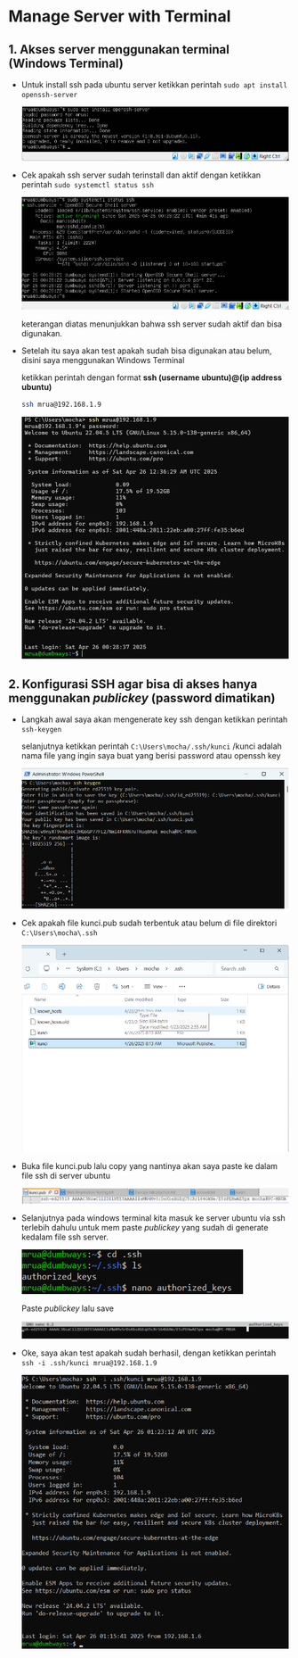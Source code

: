 # Manage Server with Terminal


## 1. Akses server menggunakan terminal (Windows Terminal)


- Untuk install ssh pada ubuntu server ketikkan perintah ``` sudo apt install openssh-server ```


  ![alt text](https://github.com/mochamadrere/devops23-dumbways-mochamadrere/blob/main/Pict/sudo%20apt%20install%20openssh-server.png)


- Cek apakah ssh server sudah terinstall dan aktif dengan ketikkan perintah ``` sudo systemctl status ssh ```

  
  ![alt text](https://github.com/mochamadrere/devops23-dumbways-mochamadrere/blob/main/Pict/sudo%20systemctl%20status%20ssh.png)

  keterangan diatas menunjukkan bahwa ssh server sudah aktif dan bisa digunakan.


- Setelah itu saya akan test apakah sudah bisa digunakan atau belum, disini saya menggunakan Windows Terminal


  ketikkan perintah dengan format **ssh (username ubuntu)@(ip address ubuntu)**


  ```sh
  ssh mrua@192.168.1.9
  ```


  ![alt text](https://github.com/mochamadrere/devops23-dumbways-mochamadrere/blob/main/Pict/ssh%20mrua%40192.168.1.9.png)


## 2. Konfigurasi SSH agar bisa di akses hanya menggunakan _publickey_ (password dimatikan)


- Langkah awal saya akan mengenerate key ssh dengan ketikkan perintah ``` ssh-keygen ```

  selanjutnya ketikkan perintah ``` C:\Users\mocha/.ssh/kunci ``` /kunci adalah nama file yang ingin saya buat yang berisi password atau openssh key


  ![alt text](https://github.com/mochamadrere/devops23-dumbways-mochamadrere/blob/main/Pict/ssh-keygen.png)


- Cek apakah file kunci.pub sudah terbentuk atau belum di file direktori ``` C:\Users\mocha\.ssh ```

  ![alt text](https://github.com/mochamadrere/devops23-dumbways-mochamadrere/blob/main/Pict/cek%20file%20kunci.pub%20di%20lokal.png)


- Buka file kunci.pub lalu copy yang nantinya akan saya paste ke dalam file ssh di server ubuntu

  ![alt text](https://github.com/mochamadrere/devops23-dumbways-mochamadrere/blob/main/Pict/kunci.pub.png)


- Selanjutnya pada windows terminal kita masuk ke server ubuntu via ssh terlebih dahulu untuk mem paste _publickey_ yang sudah di generate kedalam file ssh server.

  ![alt text](https://github.com/mochamadrere/devops23-dumbways-mochamadrere/blob/main/Pict/open%20file%20.ssh%20di%20server%20ubuntu.png)


  Paste _publickey_ lalu save

  ![alt text](https://github.com/mochamadrere/devops23-dumbways-mochamadrere/blob/main/Pict/authorized_keys.png)


- Oke, saya akan test apakah sudah berhasil, dengan ketikkan perintah ``` ssh -i .ssh/kunci mrua@192.168.1.9 ```

  ![alt text](https://github.com/mochamadrere/devops23-dumbways-mochamadrere/blob/main/Pict/ssh%20-i%20.ssh(slash)kunci%20mrua%40192.168.1.9.png)
  
